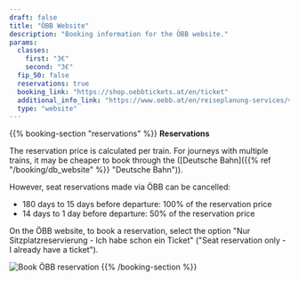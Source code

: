 ```yaml
---
draft: false
title: "ÖBB Website"
description: "Booking information for the ÖBB website."
params:
  classes:
    first: "3€"
    second: "3€"
  fip_50: false
  reservations: true
  booking_link: "https://shop.oebbtickets.at/en/ticket"
  additional_info_link: "https://www.oebb.at/en/reiseplanung-services/vor-ihrer-reise/reservierung-sitzplatz"
  type: "website"
---
```


{{% booking-section "reservations" %}}
**Reservations**

The reservation price is calculated per train. For journeys with multiple trains, it may be cheaper to book through the ([Deutsche Bahn]({{% ref "/booking/db_website" %}} "Deutsche Bahn")).

However, seat reservations made via ÖBB can be cancelled:

- 180 days to 15 days before departure: 100% of the reservation price
- 14 days to 1 day before departure: 50% of the reservation price

On the ÖBB website, to book a reservation, select the option "Nur Sitzplatzreservierung - Ich habe schon ein Ticket" ("Seat reservation only - I already have a ticket").

![Book ÖBB reservation](obb_reservation.webp)
{{% /booking-section %}}
